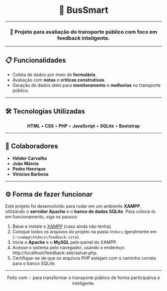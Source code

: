 <div align="center">

# 🚌 **BusSmart**

</div>

---

<div align="center">

### 🚀 Projeto para avaliação do transporte público com foco em feedback inteligente.

</div>

---

## 📋 Funcionalidades

- Coleta de dados por meio de **formulário**.
- Avaliação com **notas** e **críticas construtivas**.
- Geração de dados úteis para **monitoramento** e **melhorias** no transporte público.

---

## 🛠️ Tecnologias Utilizadas

<div align="center">

**HTML** • **CSS** • **PHP** • **JavaScript** • **SQLite** • **Bootstrap**

</div>

---

## 👥 Colaboradores
 
- **Hélder Carvalho**
- **João Márcio**
- **Pedro Henrique** 
- **Vinícius Barbosa**  

---

## ⚙️ Forma de fazer funcionar

Este projeto foi desenvolvido para rodar em um ambiente **XAMPP**, utilizando o **servidor Apache** e o **banco de dados SQLite**. Para colocá-lo em funcionamento, siga os passos:

1. Baixe e instale o [XAMPP](https://www.apachefriends.org/index.html) (caso ainda não tenha).
2. Coloque todos os arquivos do projeto na pasta `htdocs` (geralmente em `C:\xampp\htdocs\feedback-site`).
3. Inicie o **Apache** e o **MySQL** pelo painel do XAMPP.
4. Acesse o sistema pelo navegador, usando o endereço: http://localhost/feedback-site/salvar.php.
5. Certifique-se de que os arquivos PHP estejam com o caminho correto para o banco SQLite.

---

<div align="center">

Feito com 💡 para transformar o transporte público de forma participativa e inteligente.

</div>
